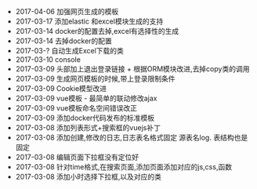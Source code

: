 * 2017-04-06 加强网页生成的模板
* 2017-03-17 添加elastic 和excel模块生成的支持
* 2017-03-14 docker的配置去掉,excel有选择性的生成
* 2017-03-14 去掉docker的配置
* 2017-03-? 自动生成Excel下载的类
* 2017-03-10 console
* 2017-03-09 头部加上退出登录链接 + 根据ORM模块改进,去掉copy类的调用
* 2017-03-09 生成网页模板的时候,带上登录限制条件
* 2017-03-09 Cookie模型改进
* 2017-03-09 vue模板 - 最简单的联动修改ajax
* 2017-03-09 vue模板命名空间错误改正
* 2017-03-09 添加docker代码发布的标准模板
* 2017-03-08 添加列表形式+搜索框的vuejs补丁
* 2017-03-08 添加创建,修改的日志,日志表名格式固定 源表名log. 表结构也是固定
* 2017-03-08 编辑页面下拉框没有定位好
* 2017-03-08 针对time格式,在搜索页面,添加页面添加对应的js,css,函数
* 2017-03-08 添加小时选择下拉框,以及对应的类